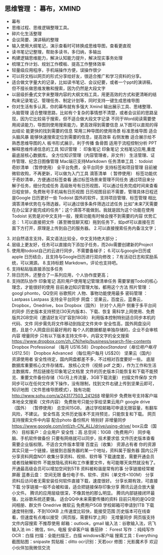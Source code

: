 
思维管理 ： 幕布，XMIND
-
* 幕布
 * 思维过程、思维逻辑整理工具。
 * 碎片化生活整理
 * 会议简要、演讲稿的整理
 * 输入使用大纲笔记，演示查看时可转换成思维导图，查看更直观
 * 读书笔记记整理，帮助多读书，多归纳，多输出
 * 构建逻辑思维能力，解决认知能力提升，解决现实事务处理
 * 梳理工作计划、规划工作模板、提高工作整体效率
 * 轻量级应用程序，手机端操作方便，误操作很少
 * 可以将文档以网页的形式分享给好友，很适合推广和学习资料的分享。
 * 适合做文字量大的记录，比如读书笔记、会议纪要，或者一个ppt的演讲稿，但不擅长做思维发散和搜索，因为仍然是大段文字
 * 以层级折叠式文字来整理内容的大纲文档工具，用更高效的方式和更清晰的结构来记录笔记、管理任务、制定计划等，同时支持一键生成思维导图
 * 你对生活有多认真，你的幕布就有多强大
Xmind
  输出展示工具、思绪整理、头脑管理
  适合整理思路，比如有个复杂的事情想不清楚，或者会议前的思路呈现，因为它比较易于搜索，但不适合做大段文字记录
  不同于Word阅读需要使用阅读能力，导图则使用搜索能力，更高效得到需要信息
  从下图可以直观的得出结论
  能更快的找到需要的信息
  常用三种导图的使用场景
  标准思维导图
    适合头脑风暴
    能够快速搜索定位到需要的信息，提高效率
    右侧发散
  适合展示给不熟悉思维导图的人
  板书形式展示，利于传播
  鱼骨图
  适用于流程控制分析
PPT
* 解释思维传递信息的工具
知识管理 ： 印象笔记
印象笔记
文档笔记应用,重度最底层核心数据库。
全方位知识管理（内容管理者，非文件）
生活管理、证件管理、纪念日图像管理
Mac端已支持Markdown
任务清单工具： todoist
奇妙清单 （暂停使用）
全平台免费，全平台同步
支持标签和项目管理
目前被微软收购，不再更新，可以做为入门工具
滴答清单 （ 暂停使用）
标签功能优于奇妙清单，方便通过标签查看
通过标签场景来管理不同任务
通过项目来分解子任务，细分完成任务
高级账号有日历视图，可以通过任务完成时间来查看日程安排，免费账号手机端有日历视图
日历视图目前不需要，管理具体日程还是Google 日历更好一些
Todoist
国外的软件，支持项目管理、标签管理
相比滴答清单优势在与筛选器，可以通过很多条件筛选过滤任务
比如”未来7天需要在办公室才能完成的任务“；这个滴答不能做到。我就是因为这个功能在使用Todoist
劣势是对中文支持一般，搜索功能有时候会搜不到需要的内容
优势汇总：
1.可以直接把文件（甚至微信聊天框）拖到任务下，如pdf可以直接在页面下方打开，原理是上传到自己的服务器。
2.可以直接搜索任务内备注文字；
3. 对自然语言支持，英文语法比较全，中文支持绝大部分；
4. 层级上更友好，任务可以直接向下添加子任务，而2do需要创建新的Project
5. 使用用todoist自己的云进行同步，不需要备梯子；
6.可以与google日历或apple 日历结合，且支持与Google日历进行双向修改；
7.有活动日志和奖励系统，可以溯源。
8.支持标题 Markdown，评论也支持吧。
9. 支持粘贴版直接添加多任务
10. 除日历外，还整合了一系列应用，个人协作度更高；
11. 支持团队协作
印象笔记
高阶用户使用笔记管理清单任务
需要掌握Todo的核心理念，才能很好的使用
目前身边知识管理大咖，都用这个方法
照片管理 ：googl phonto，QQ空间
谷歌照片
人物、事物功能使用最多
密码管理 ：Lastpass
Lastpass
支持全平台同步
网盘：坚果云，百度云，蓝奏云，Dropbox，Onedrive，box
Dropbox（国外）
针对个人用户
侧重于多平台间的同步
历史版本支持预览(30天内版本)、下载、恢复
需科学上网使用、免费版共2GB空间（邀请好友可扩容到18GB）
利用版本控制特别适合同步本机的代码、文件
同步需先将文件移动到指定文件夹中
安全性高，国外网盘没问题，且是个人网盘目前最好用的
每个人的数据都是单独存储的，企业不会审核内容
增量同步
只有以下版本支持文件中，内容文字的全文搜索
https://www.dropbox.com/zh_CN/help/business/search-file-contents
Dropbox Professional （每月 US$16.58）
Dropbox Standard （每位用户每月 US$12.50）
Dropbox Advanced （每位用户每月 US$20）
坚果云（国内）
资源使用者
安全性待定，国内网盘都差不多，不过相对百度要好一些。
底层数据库重要核心文件存储库。
放核心文件（视频 pdf 之类），作为工作和生活主数据库，然后链接在印象笔记文档里
文件的历史版本只能恢复和下载不能预览、重要文件备份存储（1G/月上传流量，3GB下载流量）
扫描文件保存
文件同步可以在任何文件夹下操作，没有限制，找到文件右键上传到坚果云即可，
知识地图（文件思维导图模式），独有功能
http://www.sohu.com/a/243177503_241268
增量同步
免费账号支持客户端本地全文搜索（文件内容）
免费账号只能分享给坚果云用户
google drive（国外） （暂停使用）
总空间15GB，
通过学校邮箱可申请无限容量，有翻车风险，不建议。
安全性高
文件历史版本不支持预览，只能恢复和下载。
网页支持搜索文件中内容
配合photo 备份照片 特别好
非增量同步
https://www.google.com/intl/zh-CN_ALL/drive/using-drive/
box云盘（国外）
目标客户：企业用户
安全性：高
总空间：10GB（免费用户）
同步电脑、手机软件做备份
只要有网络就可以同步，技术要求低
文件历史版本查看需要企业版权限。不适合文件版本管理
百度云（收集）
资源占有者
你的资源其实只是一个链接，链接到总服务器的某一个地址，资料属于服务器
国内公开分享资料网盘NO1
收集分享资料、视频、软件等
下载速度差，需要开通会员或者找破解软件
不能放隐私资料和工作重要文件，有可能哪天突然就没有了。
开通最高级会员可以增加空间到5TB
资料被和谐是常有的事
分享链接经常被屏蔽
蓝奏云盘：
空间无限
备份电子书、软件、资料（单文件<100M）
分享资料后访问者无需安装任何软件直接下载，速度很好。
分享长期有效，可直接下载
分享链接一般不会被和谐，适合把链接保存印象分享
腾讯云适合放大量小文件。
腾讯的应用层级很深，不像其他的那么明显。
腾讯内部链接闭环最强，比谷歌系统还要强。
适合QQ中未来需要传播的资料
目前只用的是QQ空间相册、群文件
Onedrive 微软云
免费用户5GB
学校邮箱可申请到1TB
下载速度特别慢，不到100KB
上传速度比较快，能接受范围
历史版本可在线查看，但速度有点难以接受（网页版，需要科学上网）
无增量同步
网页版支持文件内容搜索
不推荐使用
邮箱：outlook，gmail
输入法：谷歌输入法，讯飞输入法
im：微信，tim，电报
安卓客户端
番茄钟 ： Forest
写作 ：纯纯写作
OCR：白描
扫描：全能扫描王，白描
windows客户端
搜索工具：Everything
截图贴图：snipaste
剪贴板：ditto
ocr识别：天若ocr
修图：光影魔术手
欢迎小伙伴加我微信交流
